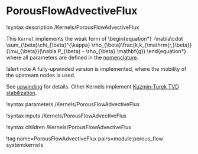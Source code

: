 # PorousFlowAdvectiveFlux

!syntax description /Kernels/PorousFlowAdvectiveFlux

This `Kernel` implements the weak form of
\begin{equation*}
  -\nabla\cdot \sum_{\beta}\chi_{\beta}^{\kappa} \rho_{\beta}\frac{k\,k_{\mathrm{r,}\beta}}{\mu_{\beta}}(\nabla P_{\beta} - \rho_{\beta} \mathbf{g})
\end{equation*}
where all parameters are defined in the [nomenclature](/nomenclature.md).

!alert note
A fully-upwinded version is implemented, where the mobility of the upstream nodes is used.

See [upwinding](/upwinding.md) for details.  Other Kernels implement [Kuzmin-Turek TVD stabilization](kt.md).

!syntax parameters /Kernels/PorousFlowAdvectiveFlux

!syntax inputs /Kernels/PorousFlowAdvectiveFlux

!syntax children /Kernels/PorousFlowAdvectiveFlux

!tag name=PorousFlowAdvectiveFlux pairs=module:porous_flow system:kernels
